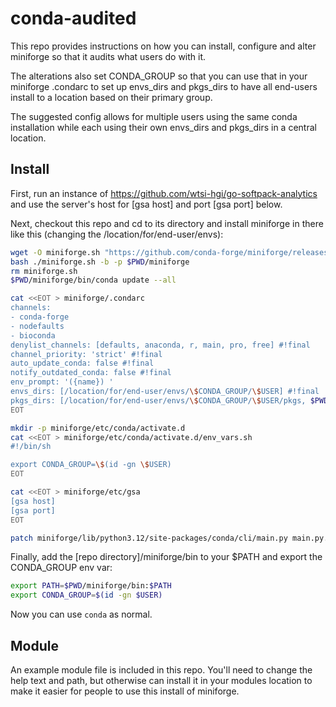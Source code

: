 # conda-audited
This repo provides instructions on how you can install, configure and alter
miniforge so that it audits what users do with it.

The alterations also set CONDA_GROUP so that you can use that in your
miniforge .condarc to set up envs_dirs and pkgs_dirs to have all end-users
install to a location based on their primary group.

The suggested config allows for multiple users using the same conda installation
while each using their own envs_dirs and pkgs_dirs in a central location.

## Install
First, run an instance of https://github.com/wtsi-hgi/go-softpack-analytics and
use the server's host for [gsa host] and port [gsa port] below.

Next, checkout this repo and cd to its directory and install miniforge in there
like this (changing the /location/for/end-user/envs):

```bash
wget -O miniforge.sh "https://github.com/conda-forge/miniforge/releases/latest/download/Miniforge3-$(uname)-$(uname -m).sh"
bash ./miniforge.sh -b -p $PWD/miniforge
rm miniforge.sh
$PWD/miniforge/bin/conda update --all

cat <<EOT > miniforge/.condarc
channels:
- conda-forge
- nodefaults
- bioconda
denylist_channels: [defaults, anaconda, r, main, pro, free] #!final
channel_priority: 'strict' #!final
auto_update_conda: false #!final
notify_outdated_conda: false #!final
env_prompt: '({name}) '
envs_dirs: [/location/for/end-user/envs/\$CONDA_GROUP/\$USER] #!final
pkgs_dirs: [/location/for/end-user/envs/\$CONDA_GROUP/\$USER/pkgs, $PWD/miniforge/pkgs] #!final
EOT

mkdir -p miniforge/etc/conda/activate.d
cat <<EOT > miniforge/etc/conda/activate.d/env_vars.sh
#!/bin/sh

export CONDA_GROUP=\$(id -gn \$USER)
EOT

cat <<EOT > miniforge/etc/gsa
[gsa host]
[gsa port]
EOT

patch miniforge/lib/python3.12/site-packages/conda/cli/main.py main.py.diff
```

Finally, add the [repo directory]/miniforge/bin to your $PATH and export the
CONDA_GROUP env var:

```bash
export PATH=$PWD/miniforge/bin:$PATH
export CONDA_GROUP=$(id -gn $USER)
```

Now you can use `conda` as normal.

## Module
An example module file is included in this repo. You'll need to change the
help text and path, but otherwise can install it in your modules location to
make it easier for people to use this install of miniforge.
